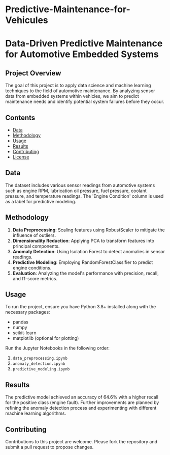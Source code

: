 # Predictive-Maintenance-for-Vehicules
# Data-Driven Predictive Maintenance for Automotive Embedded Systems

## Project Overview
The goal of this project is to apply data science and machine learning techniques to the field of automotive maintenance. By analyzing sensor data from embedded systems within vehicles, we aim to predict maintenance needs and identify potential system failures before they occur.

## Contents
- [Data](#data)
- [Methodology](#methodology)
- [Usage](#usage)
- [Results](#results)
- [Contributing](#contributing)
- [License](#license)

## Data
The dataset includes various sensor readings from automotive systems such as engine RPM, lubrication oil pressure, fuel pressure, coolant pressure, and temperature readings. The 'Engine Condition' column is used as a label for predictive modeling.

## Methodology
1. **Data Preprocessing**: Scaling features using RobustScaler to mitigate the influence of outliers.
2. **Dimensionality Reduction**: Applying PCA to transform features into principal components.
3. **Anomaly Detection**: Using Isolation Forest to detect anomalies in sensor readings.
4. **Predictive Modeling**: Employing RandomForestClassifier to predict engine conditions.
5. **Evaluation**: Analyzing the model's performance with precision, recall, and f1-score metrics.

## Usage
To run the project, ensure you have Python 3.8+ installed along with the necessary packages:
- pandas
- numpy
- scikit-learn
- matplotlib (optional for plotting)

Run the Jupyter Notebooks in the following order:
1. `data_preprocessing.ipynb`
2. `anomaly_detection.ipynb`
3. `predictive_modeling.ipynb`

## Results
The predictive model achieved an accuracy of 64.6% with a higher recall for the positive class (engine fault). Further improvements are planned by refining the anomaly detection process and experimenting with different machine learning algorithms.

## Contributing
Contributions to this project are welcome. Please fork the repository and submit a pull request to propose changes.



